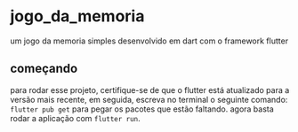 # jogo_da_memoria

um jogo da memoria simples desenvolvido em dart com o framework flutter

## começando

para rodar esse projeto, certifique-se de que o flutter está atualizado para a versão mais recente, em seguida, escreva no terminal o seguinte comando: `flutter pub get` para pegar os pacotes que estão faltando. agora basta rodar a aplicação com `flutter run`.
